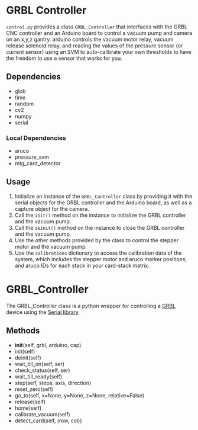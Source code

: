 # GRBL Controller

`control.py` provides a class `GRBL_Controller` that interfaces with the GRBL CNC controller and an Arduino board to control a vacuum pump and camera on an x,y,z gantry. arduino controls the vacuum motor relay, vacuum release solenoid relay, and reading the values of the pressure sensor (or current sensor) using an SVM to auto-calibrate your own thresholds to have the freedom to use a sensor that works for you.

## Dependencies
- glob
- time
- random
- cv2
- numpy
- serial
### Local Dependencies
- aruco
- pressure_svm
- mtg_card_detector

## Usage
1. Initialize an instance of the `GRBL_Controller` class by providing it with the serial objects for the GRBL controller and the Arduino board, as well as a capture object for the camera.
2. Call the `init()` method on the instance to initialize the GRBL controller and the vacuum pump.
3. Call the `deinit()` method on the instance to close the GRBL controller and the vacuum pump.
4. Use the other methods provided by the class to control the stepper motor and the vacuum pump.
5. Use the `calibrations` dictionary to access the calibration data of the system, which includes the stepper motor and aruco marker positions, and aruco IDs for each stack in your card-stack matrix.

# GRBL_Controller

The GRBL_Controller class is a python wrapper for controlling a [GRBL](https://github.com/gnea/grbl) device using the [Serial library](https://pyserial.readthedocs.io/en/latest/pyserial.html).

## Methods
- __init__(self, grbl, arduino, cap)
- init(self)
- deinit(self)
- wait_till_on(self, ser)
- check_status(self, ser)
- wait_till_ready(self)
- step(self, steps, axis, direction)
- reset_zero(self)
- go_to(self, x=None, y=None, z=None, relative=False)
- release(self)
- home(self)
- calibrate_vacuum(self)
- detect_card(self, (row, col))
